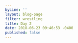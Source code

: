 ```yaml
---
byLine: ''
layout: blog-page
filter: wrestling
title: Day 2
date: 2018-06-23 09:46:53 -0400
published: false
---
```

